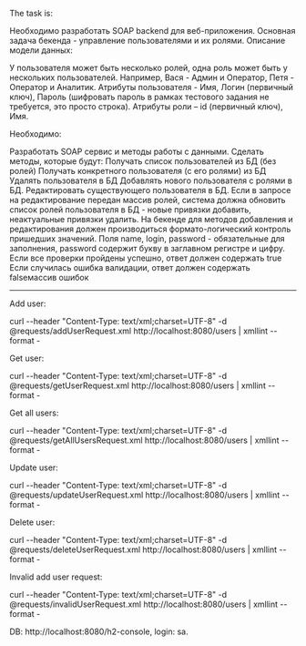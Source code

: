The task is:

Необходимо разработать SOAP backend для веб-приложения. Основная задача бекенда - управление пользователями и их ролями. Описание модели данных:

У пользователя может быть несколько ролей, одна роль может быть у нескольких пользователей. Например, Вася - Админ и Оператор, Петя - Оператор и Аналитик.
Атрибуты пользователя - Имя, Логин (первичный ключ), Пароль (шифровать пароль в рамках тестового задания не требуется, это просто строка).
Атрибуты роли – id (первичный ключ), Имя.


Необходимо:

Разработать SOAP сервис и методы работы с данными. Сделать методы, которые будут:
Получать список пользователей из БД (без ролей)
Получать конкретного пользователя (с его ролями) из БД
Удалять пользователя в БД
Добавлять нового пользователя с ролями в БД.
Редактировать существующего пользователя в БД. Если в запросе на редактирование передан массив ролей, система должна обновить список ролей пользователя в БД - новые привязки добавить, неактуальные привязки удалить.
На бекенде для методов добавления и редактирования должен производиться формато-логический контроль пришедших значений. Поля name, login, password - обязательные для заполнения, password содержит букву в заглавном регистре и цифру.
Если все проверки пройдены успешно, ответ должен содержать <success>true</success>
Если случилась ошибка валидации, ответ должен содержать <success>false</success><errors>массив ошибок</errors>

---

Add user:

 curl --header "Content-Type: text/xml;charset=UTF-8" -d @requests/addUserRequest.xml  http://localhost:8080/users | xmllint --format -

Get user:

 curl --header "Content-Type: text/xml;charset=UTF-8" -d @requests/getUserRequest.xml  http://localhost:8080/users | xmllint --format -

Get all users:

curl --header "Content-Type: text/xml;charset=UTF-8" -d @requests/getAllUsersRequest.xml  http://localhost:8080/users | xmllint --format -

Update user:

 curl --header "Content-Type: text/xml;charset=UTF-8" -d @requests/updateUserRequest.xml  http://localhost:8080/users | xmllint --format -

Delete user:

 curl --header "Content-Type: text/xml;charset=UTF-8" -d @requests/deleteUserRequest.xml  http://localhost:8080/users | xmllint --format -

Invalid add user request:

curl --header "Content-Type: text/xml;charset=UTF-8" -d @requests/invalidUserRequest.xml  http://localhost:8080/users | xmllint --format -

DB: http://localhost:8080/h2-console, login: sa.


